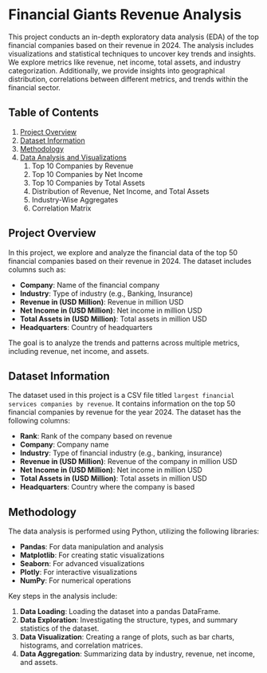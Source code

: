 # Financial Giants Revenue Analysis

This project conducts an in-depth exploratory data analysis (EDA) of the top financial companies based on their revenue in 2024. The analysis includes visualizations and statistical techniques to uncover key trends and insights. We explore metrics like revenue, net income, total assets, and industry categorization. Additionally, we provide insights into geographical distribution, correlations between different metrics, and trends within the financial sector.

## Table of Contents
1. [Project Overview](#project-overview)
2. [Dataset Information](#dataset-information)
3. [Methodology](#methodology)
4. [Data Analysis and Visualizations](#data-analysis-and-visualizations)
   1. Top 10 Companies by Revenue
   2. Top 10 Companies by Net Income
   3. Top 10 Companies by Total Assets
   4. Distribution of Revenue, Net Income, and Total Assets
   5. Industry-Wise Aggregates
   6. Correlation Matrix


## Project Overview

In this project, we explore and analyze the financial data of the top 50 financial companies based on their revenue in 2024. The dataset includes columns such as:

- **Company**: Name of the financial company
- **Industry**: Type of industry (e.g., Banking, Insurance)
- **Revenue in (USD Million)**: Revenue in million USD
- **Net Income in (USD Million)**: Net income in million USD
- **Total Assets in (USD Million)**: Total assets in million USD
- **Headquarters**: Country of headquarters

The goal is to analyze the trends and patterns across multiple metrics, including revenue, net income, and assets.

## Dataset Information

The dataset used in this project is a CSV file titled `largest financial services companies by revenue`. It contains information on the top 50 financial companies by revenue for the year 2024. The dataset has the following columns:

- **Rank**: Rank of the company based on revenue
- **Company**: Company name
- **Industry**: Type of financial industry (e.g., banking, insurance)
- **Revenue in (USD Million)**: Revenue of the company in million USD
- **Net Income in (USD Million)**: Net income in million USD
- **Total Assets in (USD Million)**: Total assets in million USD
- **Headquarters**: Country where the company is based

## Methodology

The data analysis is performed using Python, utilizing the following libraries:

- **Pandas**: For data manipulation and analysis
- **Matplotlib**: For creating static visualizations
- **Seaborn**: For advanced visualizations
- **Plotly**: For interactive visualizations
- **NumPy**: For numerical operations

Key steps in the analysis include:

1. **Data Loading**: Loading the dataset into a pandas DataFrame.
2. **Data Exploration**: Investigating the structure, types, and summary statistics of the dataset.
3. **Data Visualization**: Creating a range of plots, such as bar charts, histograms, and correlation matrices.
4. **Data Aggregation**: Summarizing data by industry, revenue, net income, and assets.
